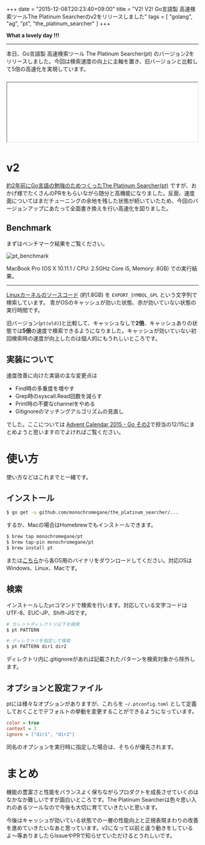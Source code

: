 +++
date = "2015-12-08T20:23:40+09:00"
title = "V2! V2! Go言語製 高速検索ツールThe Platinum Searcherのv2をリリースしました"
tags = [ "golang", "ag", "pt", "the_platinum_searcher" ]
+++

**What a lovely day !!!**

---

本日、Go言語製 高速検索ツール The Platinum Searcher(pt) のバージョン2をリリースしました。今回は検索速度の向上に主軸を置き、旧バージョンと比較して5倍の高速化を実現しています。

<iframe src="//hatenablog-parts.com/embed?url=https%3A%2F%2Fgithub.com%2Fmonochromegane%2Fthe_platinum_searcher" title="monochromegane/the_platinum_searcher" class="embed-card embed-webcard" scrolling="no" frame border="0" style="width: 100%; height: 155px; max-width: 500px; margin: 10px 0px;">&lt;a href="https://github.com/monochromegane/the_platinum_searcher"&gt;monochromegane/the_platinum_searcher&lt;/a&gt;</iframe>

# v2

[約2年前にGo言語の勉強のためつくったThe Platinum Searcher(pt)](http://blog.monochromegane.com/blog/2014/01/16/the-platinum-searcher/) ですが、おかげ様でたくさんのPRをもらいながら随分と高機能になりました。反面、速度面についてはまだチューニングの余地を残した状態が続いていたため、今回のバージョンアップにあたって全面書き換えを行い高速化を図りました。

## Benchmark

まずはベンチマーク結果をご覧ください。

![pt_benchmark](/images/2015/12/pt_benchmark.png)

MacBook Pro (OS X 10.11.1 / CPU: 2.5GHz Core i5, Memory: 8GB) での実行結果。

---

[Linuxカーネルのソースコード](https://github.com/torvalds/linux) (約1.8GB) を `EXPORT_SYMBOL_GPL` という文字列で検索しています。
青がOSのキャッシュが効いた状態、赤が効いていない状態の実行時間です。

旧バージョン(`pt(old)`)と比較して、キャッシュなしで**2倍**、キャッシュありの状態では**5倍**の速度で検索できるようになりました。キャッシュが効いていない初回検索時の速度が向上したのは個人的にもうれしいところです。

## 実装について

速度改善に向けた実装の主な変更点は

- Find時の多重度を増やす
- Grep時のsyscall.Read回数を減らす
- Print時の不要なchannelをやめる
- Gitignoreのマッチングアルゴリズムの見直し

でした。ここについては [Advent Calendar 2015 - Go その2](http://qiita.com/advent-calendar/2015/go2)で担当の12/15にまとめようと思いますのでよければご覧ください。

# 使い方

使い方などはこれまでと一緒です。

## インストール

```sh
$ go get -u github.com/monochromegane/the_platinum_searcher/...
```

するか、Macの場合はHomebrewでもインストールできます。

```sh
$ brew tap monochromegane/pt
$ brew tap-pin monochromegane/pt
$ brew install pt
```

または[こちら](https://github.com/monochromegane/the_platinum_searcher/releases)から各OS用のバイナリをダウンロードしてください。対応OSはWindows、Linux、Macです。

## 検索

インストールした`pt`コマンドで検索を行います。対応している文字コードはUTF-8、EUC-JP、Shift-JISです。

```sh
# カレントディレクトリ以下を検索
$ pt PATTERN

# ディレクトリを指定して検索
$ pt PATTERN dir1 dir2
```

ディレクトリ内に.gitignoreがあれば記載されたパターンを検索対象から除外します。

## オプションと設定ファイル

ptには様々なオプションがありますが、これらを `~/.ptconfig.toml` として定義しておくことでデフォルトの挙動を変更することができるようになっています。

```ini
color = true
context = 3
ignore = ["dir1", "dir2"]
```

同名のオプションを実行時に指定した場合は、そちらが優先されます。

# まとめ

機能の豊富さと性能をバランスよく保ちながらプロダクトを成長させていくのはなかなか難しいですが面白いところです。The Platinum Searcherは色々思い入れのあるツールなので今後も大切に育てていきたいと思います。

今後はキャッシュが効いている状態での一層の性能向上と正規表現まわりの改善を進めていきたいなあと思っています。v2になって以前と違う動きをしているよ〜等ありましたらIssueやPRで知らせていただけるとうれしいです。

